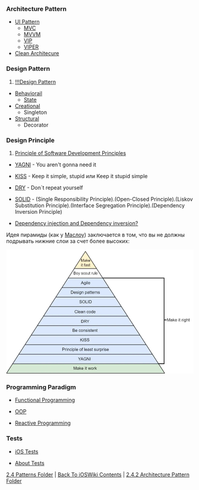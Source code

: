 
### Architecture Pattern

* [UI Pattern](./ArchitecturePattern/UIPattern/)
    * [MVC](./ArchitecturePattern/UIPattern/MVC.md)
    * [MVVM](./ArchitecturePattern/UIPattern/MVVM.md)
    * [VIP](./ArchitecturePattern/UIPattern/VIP.md)
    * [VIPER](./ArchitecturePattern/UIPattern/VIPER.md)
* [Clean Architecure](./ArchitecturePattern/CleanArchitecture.md)

### Design Pattern

1. [!!!Design Pattern](https://daddycoding.com/design-pattern/)

* [Behaviorail](./DesignPattern/Behavioral/)
    * [State](./DesignPattern/Behavioral/State.md)
* [Creational](./DesignPattern/Creational/)
    * Singleton
* [Structural](./DesignPattern/Structural/)
    * Decorator

### Design Principle

1. [Principle of Software Development Principles](https://medium.com/@bartoszkrajka/principle-of-software-development-principles-f0143d6f405)

* [YAGNI](./DesignPrinciple/YAGNI.md) - You aren't gonna need it

* [KISS](./DesignPrinciple/KISS.md) - Keep it simple, stupid или Keep it stupid simple

* [DRY](./DesignPrinciple/DRY.md) - Don`t repeat yourself

* [SOLID](./DesignPrinciple/SOLID.md) - (Single Responsibility Principle).(Open-Closed Principle).(Liskov Substitution Principle).(Interface Segregation Principle).(Dependency Inversion Principle)

* [Dependency injection and Dependency inversion?](./DesignPrinciple/DI.md)

Идея пирамиды (как у [Маслоу](https://en.wikipedia.org/wiki/Maslow%27s_hierarchy_of_needs)) заключается в том, что вы не должны подрывать нижние слои за счет более высоких:

![Design Principles Pyramide](https://github.com/eldaroid/pictures/blob/master/iOSWiki/ComputerScience/DesignPrinciplesPyramide.png?raw=true)

### Programming Paradigm

* [Functional Programming](./ProgrammingParadigm/FunctionalProgramming(FP).md)

* [OOP](./ProgrammingParadigm/OOP.md)

* [Reactive Programming](./ProgrammingParadigm/ReactiveProgramming.md)

### Tests

* [iOS Tests](./Tests/iOSTests.md)

* [About Tests](./Tests/AboutTests.md)

[2.4 Patterns Folder](/2%20ComputerScience/2.4%20Patterns/) | [Back To iOSWiki Contents](https://github.com/eldaroid/iOSWiki) | [2.4.2 Architecture Pattern Folder](./2.4.2%20ArchitecturePattern/)
